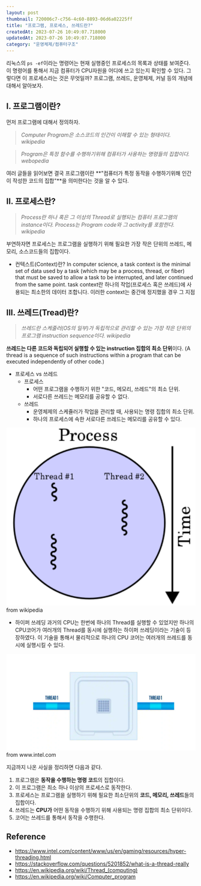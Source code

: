 ```yaml
---
layout: post
thumbnail: 720006c7-c756-4c60-8893-06d6a02225ff
title: "프로그램, 프로세스, 쓰레드란?"
createdAt: 2023-07-26 10:49:07.718000
updatedAt: 2023-07-26 10:49:07.718000
category: "운영체제/컴퓨터구조"
---
```

 
 리눅스의 ``ps -ef``이라는 명령어는 현재 실행중인 프로세스의 목록과 상태를 보여준다. 이 명령어를 통해서 지금 컴퓨터가 CPU자원을 어디에 쓰고 있는지 확인할 수 있다. 그렇다면 이 프로세스라는 것은 무엇일까? 프로그램, 쓰레드, 운영체제, 커널 등의 개념에 대해서 알아보자.

## I. 프로그램이란?
 먼저 프로그램에 대해서 정의하자.
 > _Computer Program은 소스코드의 인간이 이해할 수 있는 형태이다.
 wikipedia_
 
 > _Program은 특정 함수를 수행하기위해 컴퓨터가 사용하는 명령들의 집합이다.
 webopedia_
 
 여러 글들을 읽어보면 결국 프로그램이란 **"컴퓨터가 특정 동작을 수행하기위해 인간이 작성한 코드의 집합"**을 의미한다는 것을 알 수 있다.
 
## II. 프로세스란?
 > _Process란 하나 혹은 그 이상의 Thread로 실행되는 컴퓨터 프로그램의 instance이다. Process는 Program code와 그 activity를 포함한다.
 wikipedia_
 
 부연하자면 프로세스는 프로그램을 실행하기 위해 필요한 가장 작은 단위의 쓰레드, 메모리, 소스코드들의 집합이다.
 
 - 컨텍스트(Context)란?
 In computer science, a task context is the minimal set of data used by a task (which may be a process, thread, or fiber) that must be saved to allow a task to be interrupted, and later continued from the same point.
 task context란 하나의 작업(프로세스 혹은 쓰레드)에 사용되는 최소한의 데이터 조합니다. 이러한 context는 중간에 정지했을 경우 그 지점
 
## III. 쓰레드(Tread)란?
  
> _쓰레드란 스케줄러(OS의 일부)가 독립적으로 관리할 수 있는 가장 작은 단위의 프로그램 instruction sequence이다.
  wikipedia_
 
 **쓰레드는 다른 코드와 독립되어 실행할 수 있는 instruction 집합의 최소 단위**이다. (A thread is a sequence of such instructions within a program that can be executed independently of other code.)
 
- 프로세스 vs 쓰레드
  - 프로세스
    - 어떤 프로그램을 수행하기 위한 "코드, 메모리, 쓰레드"의 최소 단위.
    - 서로다른 쓰레드는 메모리를 공유할 수 없다.
  - 쓰레드
    - 운영체제의 스케쥴러가 작업을 관리할 때, 사용되는 명령 집합의 최소 단위.
    - 하나의 프로세스에 속한 서로다른 쓰레드는 메모리를 공유할 수 있다.

<img alt="image" src="/images/720006c7-c756-4c60-8893-06d6a02225ff"/>
from wikipedia

 - 하이퍼 쓰레딩
 과거의 CPU는 한번에 하나의 Thread를 실행할 수 있었지만 하나의 CPU코어가 여러개의 Thread를 동시에 실행하는 하이퍼 쓰레딩이라는 기술이 등장하였다. 이 기술을 통해서 물리적으로 하나의 CPU 코어는 여러개의 쓰레드를 동시에 실행시킬 수 있다.

<img alt="image" src="/images/31c260cf-69be-4626-b335-ccd14fe63cdc"/>
 from www.intel.com
 
 지금까지 나온 사실을 정리하면 다음과 같다.
 
 1. 프로그램은 **동작을 수행하는 명령 코드**의 집합이다.
 2. 이 프로그램은 최소 하나 이상의 프로세스로 동작한다.
 3. 프로세스는 프로그램을 실행하기 위해 필요한 최소단위의 **코드, 메모리, 쓰레드**들의 집합이다.
 4. 쓰레드는 **CPU가** 어떤 동작을 수행하기 위해 사용되는 명령 집합의 최소 단위이다.
 5. 코어는 쓰레드를 통해서 동작을 수행한다.
 
## Reference
 - https://www.intel.com/content/www/us/en/gaming/resources/hyper-threading.html
 - https://stackoverflow.com/questions/5201852/what-is-a-thread-really
 - https://en.wikipedia.org/wiki/Thread_(computing)
 - https://en.wikipedia.org/wiki/Computer_program

